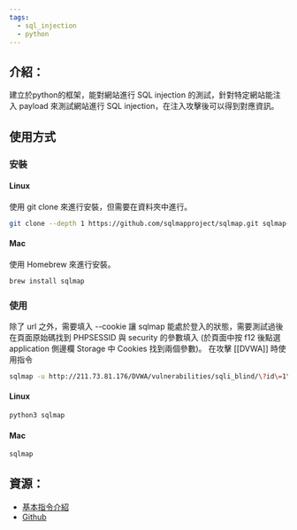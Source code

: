 ```yaml
---
tags:
  - sql_injection
  - python
---
```

## 介紹：
建立於python的框架，能對網站進行 SQL injection 的測試，針對特定網站能注入 payload 來測試網站進行 SQL injection，在注入攻擊後可以得到對應資訊。
## 使用方式
### 安裝
#### Linux
使用 git clone 來進行安裝，但需要在資料夾中進行。
```bash
git clone --depth 1 https://github.com/sqlmapproject/sqlmap.git sqlmap-dev
```
#### Mac
使用 Homebrew 來進行安裝。
```zsh
brew install sqlmap
```
### 使用
除了 url 之外，需要填入 --cookie 讓 sqlmap 能處於登入的狀態，需要測試過後在頁面原始碼找到 PHPSESSID 與 security 的參數填入 (於頁面中按 f12 後點選 application 側邊欄 Storage 中 Cookies 找到兩個參數)。
在攻擊 [[DVWA]] 時使用指令
```zsh
sqlmap -u http://211.73.81.176/DVWA/vulnerabilities/sqli_blind/\?id\=1\&Submit\=Submit\# --cookie="security=low; PHPSESSID=e9c7a3ui62jc2ekn00bhffrlku" --dbs --batch
```
#### Linux
```bash
python3 sqlmap
```
#### Mac
```zsh
sqlmap
```
## 資源：
- [基本指令介紹](https://hackmd.io/@bttea/sqlmap_common_parameters)
- [Github](https://github.com/sqlmapproject/sqlmap)
